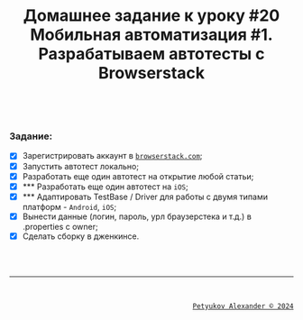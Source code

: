 # <p align="center">Домашнее задание к уроку #20 <br> Мобильная автоматизация #1. <br> Разрабатываем автотесты с Browserstack</p>

</br>
</br>

### Задание:
- [x] Зарегистрировать аккаунт в [`browserstack.com`](https://browserstack.com/);
- [x] Запустить автотест локально;
- [x] Разработать еще один автотест на открытие любой статьи;
- [x] *** Разработать еще один автотест на `iOS`;
- [x] *** Адаптировать TestBase / Driver для работы с двумя типами платформ - `Android`, `iOS`;
- [x] Вынести данные (логин, пароль, урл браузерстека и т.д.) в .properties с owner;
- [x] Сделать сборку в дженкинсе.

</br>
</br>


---

</br>

<a><p align="right">[`Petyukov Alexander © 2024`](https://github.com/SandroUnknown)</p></a>
